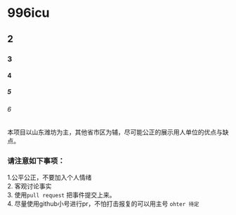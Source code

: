 # 996icu
## 2
### 3
#### 4
##### 5
###### 6  
 本项目以山东潍坊为主，其他省市区为辅，尽可能公正的展示用人单位的优点与缺点。
### 请注意如下事项：

1.公平公正，不要加入个人情绪  
2. 客观讨论事实  
3. 使用```pull request``` 把事件提交上来。  
4. 尽量使用github小号进行pr，不怕打击报复的可以用主号
```ohter 待定```
